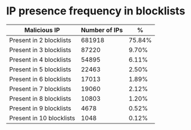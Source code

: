 # IP presence frequency in blocklists
| Malicious IP | Number of IPs | % |
|----|----|----|
| Present in 2 blocklists | 681918 | 75.84% |
| Present in 3 blocklists | 87220 | 9.70% |
| Present in 4 blocklists | 54895 | 6.11% |
| Present in 5 blocklists | 22463 | 2.50% |
| Present in 6 blocklists | 17013 | 1.89% |
| Present in 7 blocklists | 19060 | 2.12% |
| Present in 8 blocklists | 10803 | 1.20% |
| Present in 9 blocklists | 4678 | 0.52% |
| Present in 10 blocklists | 1048 | 0.12% |
